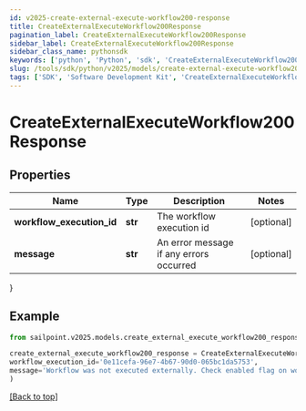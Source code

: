 ```yaml
---
id: v2025-create-external-execute-workflow200-response
title: CreateExternalExecuteWorkflow200Response
pagination_label: CreateExternalExecuteWorkflow200Response
sidebar_label: CreateExternalExecuteWorkflow200Response
sidebar_class_name: pythonsdk
keywords: ['python', 'Python', 'sdk', 'CreateExternalExecuteWorkflow200Response', 'V2025CreateExternalExecuteWorkflow200Response'] 
slug: /tools/sdk/python/v2025/models/create-external-execute-workflow200-response
tags: ['SDK', 'Software Development Kit', 'CreateExternalExecuteWorkflow200Response', 'V2025CreateExternalExecuteWorkflow200Response']
---
```


# CreateExternalExecuteWorkflow200Response


## Properties

Name | Type | Description | Notes
------------ | ------------- | ------------- | -------------
**workflow_execution_id** | **str** | The workflow execution id | [optional] 
**message** | **str** | An error message if any errors occurred | [optional] 
}

## Example

```python
from sailpoint.v2025.models.create_external_execute_workflow200_response import CreateExternalExecuteWorkflow200Response

create_external_execute_workflow200_response = CreateExternalExecuteWorkflow200Response(
workflow_execution_id='0e11cefa-96e7-4b67-90d0-065bc1da5753',
message='Workflow was not executed externally. Check enabled flag on workflow definition'
)

```
[[Back to top]](#) 

